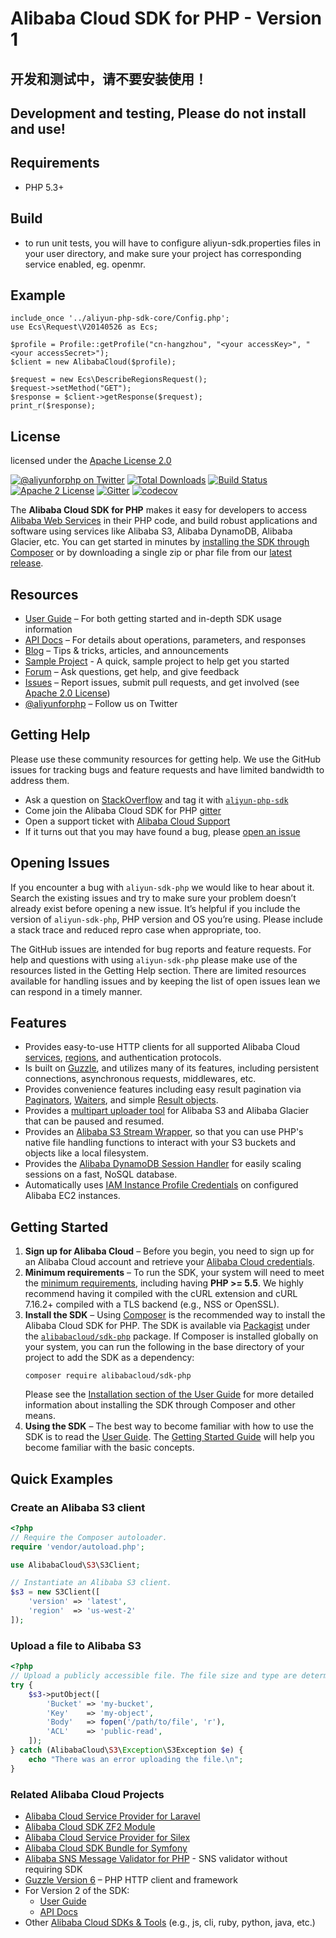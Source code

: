 # Alibaba Cloud SDK for PHP - Version 1

## 开发和测试中，请不要安装使用！
## Development and testing, Please do not install and use!

## Requirements

- PHP 5.3+

## Build

- to run unit tests, you will have to configure aliyun-sdk.properties files in your user directory, and make sure your project has corresponding service enabled, eg. openmr.

## Example

	include_once '../aliyun-php-sdk-core/Config.php';
	use Ecs\Request\V20140526 as Ecs;
	
	$profile = Profile::getProfile("cn-hangzhou", "<your accessKey>", "<your accessSecret>");
	$client = new AlibabaCloud($profile);
	
	$request = new Ecs\DescribeRegionsRequest(); 
	$request->setMethod("GET");
	$response = $client->getResponse($request);
	print_r($response);



## License

licensed under the [Apache License 2.0](https://www.apache.org/licenses/LICENSE-2.0.html)




[![@aliyunforphp on Twitter](http://img.shields.io/badge/twitter-%40aliyunforphp-blue.svg?style=flat)](https://twitter.com/aliyunforphp)
[![Total Downloads](https://img.shields.io/packagist/dt/alibabacloud/sdk-php.svg?style=flat)](https://packagist.org/packages/alibabacloud/sdk-php)
[![Build Status](https://img.shields.io/travis/alibabacloud/sdk-php.svg?style=flat)](https://travis-ci.org/alibabacloud/sdk-php)
[![Apache 2 License](https://img.shields.io/packagist/l/alibabacloud/sdk-php.svg?style=flat)](http://aliyun.com/apache-2-0/)
[![Gitter](https://badges.gitter.im/alibabacloud/sdk-php.svg)](https://gitter.im/alibabacloud/sdk-php?utm_source=badge&utm_medium=badge&utm_campaign=pr-badge)
[![codecov](https://codecov.io/gh/alibabacloud/sdk-php/branch/master/graph/badge.svg)](https://codecov.io/gh/alibabacloud/sdk-php)

The **Alibaba Cloud SDK for PHP** makes it easy for developers to access [Alibaba Web
Services][aliyun] in their PHP code, and build robust applications and software
using services like Alibaba S3, Alibaba DynamoDB, Alibaba Glacier, etc. You can
get started in minutes by [installing the SDK through Composer][docs-installation]
or by downloading a single zip or phar file from our [latest release][latest-release].

## Resources

* [User Guide][docs-guide] – For both getting started and in-depth SDK usage information
* [API Docs][docs-api] – For details about operations, parameters, and responses
* [Blog][sdk-blog] – Tips & tricks, articles, and announcements
* [Sample Project][sdk-sample] - A quick, sample project to help get you started
* [Forum][sdk-forum] – Ask questions, get help, and give feedback
* [Issues][sdk-issues] – Report issues, submit pull requests, and get involved
  (see [Apache 2.0 License][sdk-license])
* [@aliyunforphp][sdk-twitter] – Follow us on Twitter

## Getting Help

Please use these community resources for getting help. We use the GitHub issues for tracking bugs and feature requests and have limited bandwidth to address them.

* Ask a question on [StackOverflow](https://stackoverflow.com/) and tag it with [`aliyun-php-sdk`](http://stackoverflow.com/questions/tagged/aliyun-php-sdk)
* Come join the Alibaba Cloud SDK for PHP [gitter](https://gitter.im/alibabacloud/sdk-php)
* Open a support ticket with [Alibaba Cloud Support](https://console.aliyun.com/support/home/)
* If it turns out that you may have found a bug, please [open an issue](https://github.com/alibabacloud/sdk-php/issues/new)

## Opening Issues

If you encounter a bug with `aliyun-sdk-php` we would like to hear about it. Search the existing issues and try to make sure your problem doesn’t already exist before opening a new issue. It’s helpful if you include the version of `aliyun-sdk-php`, PHP version and OS you’re using. Please include a stack trace and reduced repro case when appropriate, too.

The GitHub issues are intended for bug reports and feature requests. For help and questions with using `aliyun-sdk-php` please make use of the resources listed in the Getting Help section. There are limited resources available for handling issues and by keeping the list of open issues lean we can respond in a timely manner.

## Features

* Provides easy-to-use HTTP clients for all supported Alibaba Cloud
  [services][docs-services], [regions][docs-rande], and authentication
  protocols.
* Is built on [Guzzle][guzzle-docs], and utilizes many of its features,
  including persistent connections, asynchronous requests, middlewares, etc.
* Provides convenience features including easy result pagination via
  [Paginators][docs-paginators], [Waiters][docs-waiters], and simple
  [Result objects][docs-results].
* Provides a [multipart uploader tool][docs-s3-multipart] for Alibaba S3 and
  Alibaba Glacier that can be paused and resumed.
* Provides an [Alibaba S3 Stream Wrapper][docs-streamwrapper], so that you can
  use PHP's native file handling functions to interact with your S3 buckets and
  objects like a local filesystem.
* Provides the [Alibaba DynamoDB Session Handler][docs-ddbsh] for easily scaling
  sessions on a fast, NoSQL database.
* Automatically uses [IAM Instance Profile Credentials][aliyun-iam-credentials] on
  configured Alibaba EC2 instances.

## Getting Started

1. **Sign up for Alibaba Cloud** – Before you begin, you need to
   sign up for an Alibaba Cloud account and retrieve your [Alibaba Cloud credentials][docs-signup].
1. **Minimum requirements** – To run the SDK, your system will need to meet the
   [minimum requirements][docs-requirements], including having **PHP >= 5.5**.
   We highly recommend having it compiled with the cURL extension and cURL
   7.16.2+ compiled with a TLS backend (e.g., NSS or OpenSSL).
1. **Install the SDK** – Using [Composer] is the recommended way to install the
   Alibaba Cloud SDK for PHP. The SDK is available via [Packagist] under the
   [`alibabacloud/sdk-php`][install-packagist] package. If Composer is installed globally on your system, you can run the following in the base directory of your project to add the SDK as a dependency:
   ```
   composer require alibabacloud/sdk-php
   ```
   Please see the
   [Installation section of the User Guide][docs-installation] for more
   detailed information about installing the SDK through Composer and other
   means.
1. **Using the SDK** – The best way to become familiar with how to use the SDK
   is to read the [User Guide][docs-guide]. The
   [Getting Started Guide][docs-quickstart] will help you become familiar with
   the basic concepts.

## Quick Examples

### Create an Alibaba S3 client

```php
<?php
// Require the Composer autoloader.
require 'vendor/autoload.php';

use AlibabaCloud\S3\S3Client;

// Instantiate an Alibaba S3 client.
$s3 = new S3Client([
    'version' => 'latest',
    'region'  => 'us-west-2'
]);
```

### Upload a file to Alibaba S3

```php
<?php
// Upload a publicly accessible file. The file size and type are determined by the SDK.
try {
    $s3->putObject([
        'Bucket' => 'my-bucket',
        'Key'    => 'my-object',
        'Body'   => fopen('/path/to/file', 'r'),
        'ACL'    => 'public-read',
    ]);
} catch (AlibabaCloud\S3\Exception\S3Exception $e) {
    echo "There was an error uploading the file.\n";
}
```

### Related Alibaba Cloud Projects

* [Alibaba Cloud Service Provider for Laravel][mod-laravel]
* [Alibaba Cloud SDK ZF2 Module][mod-zf2]
* [Alibaba Cloud Service Provider for Silex][mod-silex]
* [Alibaba Cloud SDK Bundle for Symfony][mod-symfony]
* [Alibaba SNS Message Validator for PHP][sns-validator] - SNS validator without requiring SDK
* [Guzzle Version 6][guzzle-docs] – PHP HTTP client and framework
* For Version 2 of the SDK:
  * [User Guide][docs-guide-v2]
  * [API Docs][docs-api-v2]
* Other [Alibaba Cloud SDKs & Tools][aliyun-tools] (e.g., js, cli, ruby, python, java, etc.)

[sdk-website]: http://aliyun.com/sdkforphp
[sdk-forum]: https://forums.aliyun.com/forum.jspa?forumID=80
[sdk-issues]: https://github.com/alibabacloud/sdk-php/issues
[sdk-license]: http://aliyun.com/apache2.0/
[sdk-blog]: https://aliyun.com/blogs/developer/category/php/
[sdk-twitter]: https://twitter.com/aliyunforphp
[sdk-sample]: http://aliyun.com/developers/getting-started/php

[install-packagist]: https://packagist.org/packages/alibabacloud/sdk-php
[latest-release]: https://github.com/alibabacloud/sdk-php/releases

[docs-api]: http://docs.aliyun.com/aliyun-sdk-php/v3/api/index.html
[docs-guide]: http://docs.aliyun.com/sdk-for-php/v3/developer-guide/welcome.html
[docs-api-v2]: http://docs.aliyun.com/aliyun-sdk-php/v2/api/index.html
[docs-guide-v2]: http://docs.aliyun.com/aliyun-sdk-php/v2/guide/index.html
[docs-contribution]: https://github.com/alibabacloud/sdk-php/blob/master/CONTRIBUTING.md
[docs-migration]: https://docs.aliyun.com/sdk-for-php/v3/developer-guide/getting-started_migration.html
[docs-signup]: http://aliyun.com/developers/access-keys/
[docs-requirements]: https://docs.aliyun.com/sdk-for-php/v3/developer-guide/getting-started_requirements.html
[docs-installation]: https://docs.aliyun.com/sdk-for-php/v3/developer-guide/getting-started_installation.html
[docs-quickstart]: https://docs.aliyun.com/sdk-for-php/v3/developer-guide/welcome.html#getting-started
[docs-paginators]: https://docs.aliyun.com/sdk-for-php/v3/developer-guide/guide_paginators.html
[docs-waiters]: https://docs.aliyun.com/sdk-for-php/v3/developer-guide/guide_waiters.html
[docs-results]: https://docs.aliyun.com/sdk-for-php/v3/developer-guide/getting-started_basic-usage.html#result-objects
[docs-exceptions]: https://docs.aliyun.com/sdk-for-php/v3/developer-guide/getting-started_basic-usage.html#handling-errors
[docs-wire-logging]: https://docs.aliyun.com/sdk-for-php/v3/developer-guide/faq.html#how-can-i-see-what-data-is-sent-over-the-wire
[docs-ddbsh]: https://docs.aliyun.com/sdk-for-php/v3/developer-guide/service_dynamodb-session-handler.html
[docs-services]: https://aliyun.com/products/
[docs-rande]: http://docs.aliyun.com/general/latest/gr/rande.html
[docs-streamwrapper]: https://docs.aliyun.com/sdk-for-php/v3/developer-guide/s3-stream-wrapper.html
[docs-s3-transfer]: https://docs.aliyun.com/sdk-for-php/v3/developer-guide/s3-transfer.html
[docs-s3-multipart]: https://docs.aliyun.com/sdk-for-php/v3/developer-guide/s3-multipart-upload.html

[aliyun]: http://aliyun.com
[aliyun-iam-credentials]: http://docs.aliyun.com/aliyunEC2/latest/UserGuide/UsingIAM.html#UsingIAMrolesWithAlibabaEC2Instances
[aliyun-tools]: http://aliyun.com/tools
[guzzle-docs]: http://guzzlephp.org
[composer]: http://getcomposer.org
[packagist]: http://packagist.org
[psr-7]: https://github.com/php-fig/fig-standards/blob/master/accepted/PSR-7-http-message.md
[psr-4]: https://github.com/php-fig/fig-standards/blob/master/accepted/PSR-4-autoloader.md
[psr-1]: https://github.com/php-fig/fig-standards/blob/master/accepted/PSR-1-basic-coding-standard.md
[psr-2]: https://github.com/php-fig/fig-standards/blob/master/accepted/PSR-2-coding-style-guide.md

[mod-laravel]: https://github.com/alibabacloud/sdk-php-laravel
[mod-zf2]: https://github.com/alibabacloud/sdk-php-zf2
[mod-silex]: https://github.com/alibabacloud/sdk-php-silex
[mod-symfony]: https://github.com/alibabacloud/sdk-php-symfony
[sns-validator]: https://github.com/aliyun/aliyun-php-sns-message-validator

